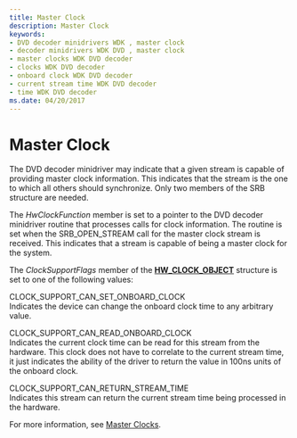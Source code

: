 ```yaml
---
title: Master Clock
description: Master Clock
keywords:
- DVD decoder minidrivers WDK , master clock
- decoder minidrivers WDK DVD , master clock
- master clocks WDK DVD decoder
- clocks WDK DVD decoder
- onboard clock WDK DVD decoder
- current stream time WDK DVD decoder
- time WDK DVD decoder
ms.date: 04/20/2017
---
```


# Master Clock





The DVD decoder minidriver may indicate that a given stream is capable of providing master clock information. This indicates that the stream is the one to which all others should synchronize. Only two members of the SRB structure are needed.

The *HwClockFunction* member is set to a pointer to the DVD decoder minidriver routine that processes calls for clock information. The routine is set when the SRB\_OPEN\_STREAM call for the master clock stream is received. This indicates that a stream is capable of being a master clock for the system.

The *ClockSupportFlags* member of the [**HW\_CLOCK\_OBJECT**](/windows-hardware/drivers/ddi/strmini/ns-strmini-_hw_clock_object) structure is set to one of the following values:

<a href="" id="clock-support-can-set-onboard-clock"></a>CLOCK\_SUPPORT\_CAN\_SET\_ONBOARD\_CLOCK  
Indicates the device can change the onboard clock time to any arbitrary value.

<a href="" id="clock-support-can-read-onboard-clock"></a>CLOCK\_SUPPORT\_CAN\_READ\_ONBOARD\_CLOCK  
Indicates the current clock time can be read for this stream from the hardware. This clock does not have to correlate to the current stream time, it just indicates the ability of the driver to return the value in 100ns units of the onboard clock.

<a href="" id="clock-support-can-return-stream-time"></a>CLOCK\_SUPPORT\_CAN\_RETURN\_STREAM\_TIME  
Indicates this stream can return the current stream time being processed in the hardware.

For more information, see [Master Clocks](master-clocks.md).

 

